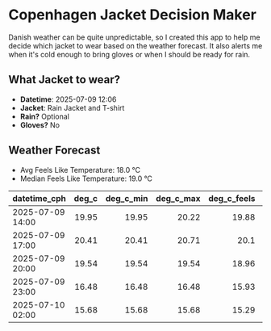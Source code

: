 
# Copenhagen Jacket Decision Maker

Danish weather can be quite unpredictable, so I created this app to help me decide which jacket to wear based on the weather forecast. 
It also alerts me when it's cold enough to bring gloves or when I should be ready for rain.

## What Jacket to wear?

- **Datetime**: 2025-07-09 12:06
- **Jacket**: Rain Jacket and T-shirt
- **Rain?** Optional
- **Gloves?** No

## Weather Forecast
- Avg Feels Like Temperature: 18.0 °C
- Median Feels Like Temperature: 19.0 °C

| datetime_cph     |   deg_c |   deg_c_min |   deg_c_max |   deg_c_feels | weather   | wind   | rain   |
|:-----------------|--------:|------------:|------------:|--------------:|:----------|:-------|:-------|
| 2025-07-09 14:00 |   19.95 |       19.95 |       20.22 |         19.88 | Rain      | Low    | Low    |
| 2025-07-09 17:00 |   20.41 |       20.41 |       20.71 |         20.1  | Rain      | Low    | Low    |
| 2025-07-09 20:00 |   19.54 |       19.54 |       19.54 |         18.96 | Clouds    | Low    | None   |
| 2025-07-09 23:00 |   16.48 |       16.48 |       16.48 |         15.93 | Clouds    | Low    | None   |
| 2025-07-10 02:00 |   15.68 |       15.68 |       15.68 |         15.29 | Clouds    | Low    | None   |
        